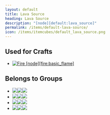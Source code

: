 ```yaml
---
layout: default
title: Lava Source
heading: Lava Source
description: "[node][default:lava_source]"
permalink: /items/default-lava-source/
icon: /items/itemcubes/default_lava_source.png
---
```



## Used for Crafts

<ul class="list-items clearfix">
    <li><a href="{{site.baseurl}}/items/fire-basic-flame/"><img src="{{site.baseurl}}/assets/img/items/itemcubes/fire_basic_flame.png" data-toggle="tooltip" title="Fire [node][fire:basic_flame]"></a></li>
</ul>


## Belongs to Groups

<ul class="list-items clearfix">
    <li><a href="{{site.baseurl}}/items/group-hot/"><span class="item-group" data-toggle="tooltip" title="Group: Hot [group][hot]"><img src="{{site.baseurl}}/assets/img/items/itemcubes/default_lava_source.png"><img src="{{site.baseurl}}/assets/img/transparent.png"><img src="{{site.baseurl}}/assets/img/transparent.png"></span></a></li>
    <li><a href="{{site.baseurl}}/items/group-igniter/"><span class="item-group" data-toggle="tooltip" title="Group: Igniter [group][igniter]"><img src="{{site.baseurl}}/assets/img/items/itemcubes/default_lava_source.png"><img src="{{site.baseurl}}/assets/img/items/itemcubes/fire_basic_flame.png"><img src="{{site.baseurl}}/assets/img/transparent.png"></span></a></li>
    <li><a href="{{site.baseurl}}/items/group-lava/"><span class="item-group" data-toggle="tooltip" title="Group: Lava [group][lava]"><img src="{{site.baseurl}}/assets/img/items/itemcubes/default_lava_source.png"><img src="{{site.baseurl}}/assets/img/transparent.png"><img src="{{site.baseurl}}/assets/img/transparent.png"></span></a></li>
    <li><a href="{{site.baseurl}}/items/group-liquid/"><span class="item-group" data-toggle="tooltip" title="Group: Liquid [group][liquid]"><img src="{{site.baseurl}}/assets/img/items/itemcubes/default_lava_source.png"><img src="{{site.baseurl}}/assets/img/items/itemcubes/default_water_source.png"><img src="{{site.baseurl}}/assets/img/transparent.png"></span></a></li>
</ul>
